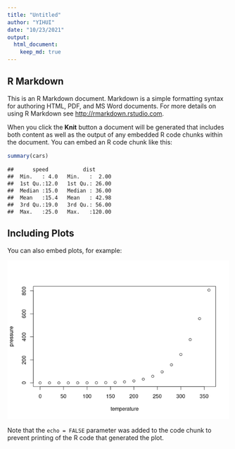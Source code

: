 ```yaml
---
title: "Untitled"
author: "YIHUI"
date: "10/23/2021"
output: 
  html_document:
    keep_md: true
---
```




## R Markdown

This is an R Markdown document. Markdown is a simple formatting syntax for
authoring HTML, PDF, and MS Word documents. For more details on using R
Markdown see <http://rmarkdown.rstudio.com>.

When you click the **Knit** button a document will be generated that includes
both content as well as the output of any embedded R code chunks within the
document. You can embed an R code chunk like this:


```r
summary(cars)
```

```
##      speed           dist       
##  Min.   : 4.0   Min.   :  2.00  
##  1st Qu.:12.0   1st Qu.: 26.00  
##  Median :15.0   Median : 36.00  
##  Mean   :15.4   Mean   : 42.98  
##  3rd Qu.:19.0   3rd Qu.: 56.00  
##  Max.   :25.0   Max.   :120.00
```

## Including Plots

You can also embed plots, for example:

![](test_files/figure-html/pressure-1.png)<!-- -->

Note that the `echo = FALSE` parameter was added to the code chunk to prevent
printing of the R code that generated the plot.

